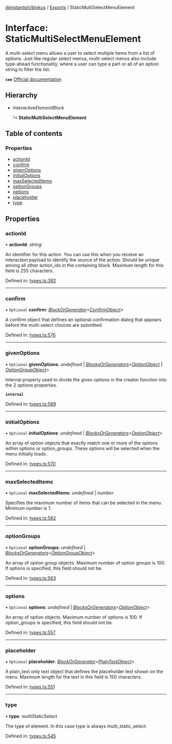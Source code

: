 [@instantish/blokus](../README.md) / [Exports](../modules.md) / StaticMultiSelectMenuElement

# Interface: StaticMultiSelectMenuElement

A multi-select menu allows a user to select multiple items from a list of
options. Just like regular select menus, multi-select menus also include
type-ahead functionality, where a user can type a part or all of an option
string to filter the list.

**`see`** [Official documentation](https://api.slack.com/reference/block-kit/block-elements#multi_select)

## Hierarchy

* *InteractiveElementBlock*

  ↳ **StaticMultiSelectMenuElement**

## Table of contents

### Properties

- [actionId](staticmultiselectmenuelement.md#actionid)
- [confirm](staticmultiselectmenuelement.md#confirm)
- [givenOptions](staticmultiselectmenuelement.md#givenoptions)
- [initialOptions](staticmultiselectmenuelement.md#initialoptions)
- [maxSelectedItems](staticmultiselectmenuelement.md#maxselecteditems)
- [optionGroups](staticmultiselectmenuelement.md#optiongroups)
- [options](staticmultiselectmenuelement.md#options)
- [placeholder](staticmultiselectmenuelement.md#placeholder)
- [type](staticmultiselectmenuelement.md#type)

## Properties

### actionId

• **actionId**: *string*

An identifier for this action. You can use this when you receive an
interaction payload to identify the source of the action. Should be unique
among all other action_ids in the containing block. Maximum length for
this field is 255 characters.

Defined in: [types.ts:392](https://github.com/instantish/blokus/blob/8b8e846/src/types.ts#L392)

___

### confirm

• `Optional` **confirm**: [*BlockOrGenerator*](../modules.md#blockorgenerator)<[*ConfirmObject*](confirmobject.md)\>

A confirm object that defines an optional confirmation dialog that appears
before the multi-select choices are submitted.

Defined in: [types.ts:576](https://github.com/instantish/blokus/blob/8b8e846/src/types.ts#L576)

___

### givenOptions

• `Optional` **givenOptions**: *undefined* \| [*BlocksOrGenerators*](../modules.md#blocksorgenerators)<[*OptionObject*](optionobject.md) \| [*OptionGroupObject*](optiongroupobject.md)\>

Internal property used to divide the given options in the creator function
into the 2 options properties.

**`internal`** 

Defined in: [types.ts:589](https://github.com/instantish/blokus/blob/8b8e846/src/types.ts#L589)

___

### initialOptions

• `Optional` **initialOptions**: *undefined* \| [*BlocksOrGenerators*](../modules.md#blocksorgenerators)<[*OptionObject*](optionobject.md)\>

An array of option objects that exactly match one or more of the options
within options or option_groups. These options will be selected when the
menu initially loads.

Defined in: [types.ts:570](https://github.com/instantish/blokus/blob/8b8e846/src/types.ts#L570)

___

### maxSelectedItems

• `Optional` **maxSelectedItems**: *undefined* \| *number*

Specifies the maximum number of items that can be selected in the menu.
Minimum number is 1.

Defined in: [types.ts:582](https://github.com/instantish/blokus/blob/8b8e846/src/types.ts#L582)

___

### optionGroups

• `Optional` **optionGroups**: *undefined* \| [*BlocksOrGenerators*](../modules.md#blocksorgenerators)<[*OptionGroupObject*](optiongroupobject.md)\>

An array of option group objects. Maximum number of option groups is 100.
If options is specified, this field should not be.

Defined in: [types.ts:563](https://github.com/instantish/blokus/blob/8b8e846/src/types.ts#L563)

___

### options

• `Optional` **options**: *undefined* \| [*BlocksOrGenerators*](../modules.md#blocksorgenerators)<[*OptionObject*](optionobject.md)\>

An array of option objects. Maximum number of options is 100. If
option_groups is specified, this field should not be.

Defined in: [types.ts:557](https://github.com/instantish/blokus/blob/8b8e846/src/types.ts#L557)

___

### placeholder

• `Optional` **placeholder**: [*BlockOrGenerator*](../modules.md#blockorgenerator)<[*PlainTextObject*](plaintextobject.md)\>

A plain_text only text object that defines the placeholder text shown on
the menu. Maximum length for the text in this field is 150 characters.

Defined in: [types.ts:551](https://github.com/instantish/blokus/blob/8b8e846/src/types.ts#L551)

___

### type

• **type**: multiStaticSelect

The type of element. In this case type is always multi_static_select.

Defined in: [types.ts:545](https://github.com/instantish/blokus/blob/8b8e846/src/types.ts#L545)
